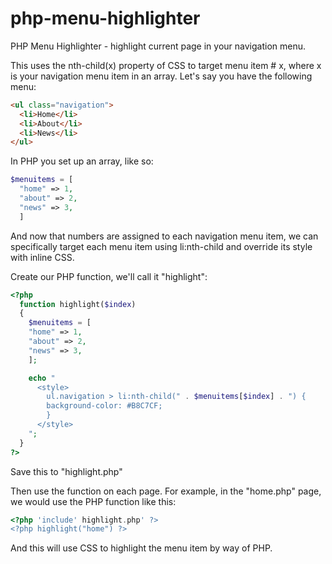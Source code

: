 # php-menu-highlighter

PHP Menu Highlighter - highlight current page in your navigation menu.

This uses the nth-child(x) property of CSS to target menu item # x, where x is your navigation menu item in an array. Let's say you have the following menu:

```html
<ul class="navigation">
  <li>Home</li>
  <li>About</li>
  <li>News</li>
</ul>
````

In PHP you set up an array, like so:
```php
$menuitems = [
  "home" => 1,
  "about" => 2,
  "news" => 3,
  ]
```

And now that numbers are assigned to each navigation menu item, we can specifically target each menu item using li:nth-child and override its style with inline CSS.

Create our PHP function, we'll call it "highlight":
```php
<?php
  function highlight($index)
  {
    $menuitems = [
    "home" => 1,
    "about" => 2,
    "news" => 3,
    ];

    echo "
      <style>
        ul.navigation > li:nth-child(" . $menuitems[$index] . ") {
        background-color: #B8C7CF;
        }
      </style>
    ";
  }
?>
```
Save this to "highlight.php"

Then use the function on each page. For example, in the "home.php" page, we would use the PHP function like this:

```php
<?php 'include' highlight.php' ?>
<?php highlight("home") ?>
```

And this will use CSS to highlight the menu item by way of PHP.
